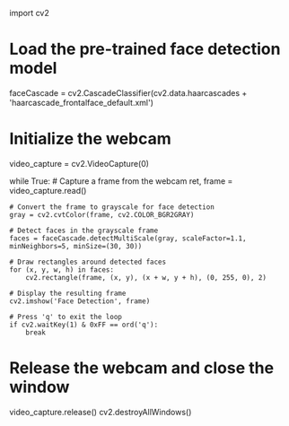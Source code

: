 import cv2

# Load the pre-trained face detection model
faceCascade = cv2.CascadeClassifier(cv2.data.haarcascades + 'haarcascade_frontalface_default.xml')

# Initialize the webcam
video_capture = cv2.VideoCapture(0)

while True:
    # Capture a frame from the webcam
    ret, frame = video_capture.read()

    # Convert the frame to grayscale for face detection
    gray = cv2.cvtColor(frame, cv2.COLOR_BGR2GRAY)

    # Detect faces in the grayscale frame
    faces = faceCascade.detectMultiScale(gray, scaleFactor=1.1, minNeighbors=5, minSize=(30, 30))

    # Draw rectangles around detected faces
    for (x, y, w, h) in faces:
        cv2.rectangle(frame, (x, y), (x + w, y + h), (0, 255, 0), 2)

    # Display the resulting frame
    cv2.imshow('Face Detection', frame)

    # Press 'q' to exit the loop
    if cv2.waitKey(1) & 0xFF == ord('q'):
        break

# Release the webcam and close the window
video_capture.release()
cv2.destroyAllWindows()
